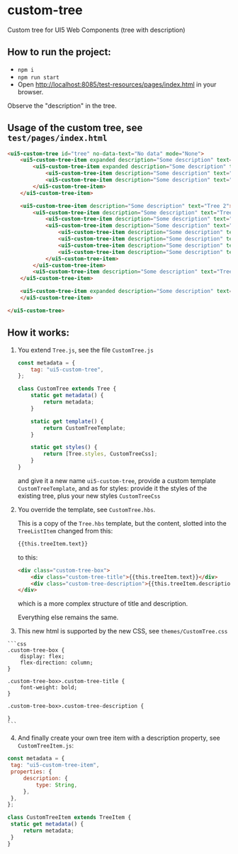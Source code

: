 # custom-tree

Custom tree for UI5 Web Components (tree with description) 


## How to run the project:
- `npm i`
- `npm run start`
- Open [http://localhost:8085/test-resources/pages/index.html](http://localhost:8085/test-resources/pages/index.html) in your browser.

Observe the "description" in the tree.

## Usage of the custom tree, see `test/pages/index.html`

```html
<ui5-custom-tree id="tree" no-data-text="No data" mode="None">
	<ui5-custom-tree-item expanded description="Some description" text="Tree 1">
		<ui5-custom-tree-item expanded description="Some description" text="Tree 1.1">
			<ui5-custom-tree-item description="Some description" text="Tree 1.1.1"></ui5-custom-tree-item>
			<ui5-custom-tree-item description="Some description" text="Tree 1.1.2"></ui5-custom-tree-item>
		</ui5-custom-tree-item>
	</ui5-custom-tree-item>

	<ui5-custom-tree-item description="Some description" text="Tree 2">
		<ui5-custom-tree-item description="Some description" text="Tree 2.1">
			<ui5-custom-tree-item description="Some description" text="Tree 2.1.1"></ui5-custom-tree-item>
			<ui5-custom-tree-item description="Some description" text="Tree 2.1.2">
				<ui5-custom-tree-item description="Some description" text="Tree 2.1.2.1"></ui5-custom-tree-item>
				<ui5-custom-tree-item description="Some description" text="Tree 2.1.2.2"></ui5-custom-tree-item>
				<ui5-custom-tree-item description="Some description" text="Tree 2.1.2.3"></ui5-custom-tree-item>
				<ui5-custom-tree-item description="Some description" text="Tree 2.1.2.5"></ui5-custom-tree-item>
			</ui5-custom-tree-item>
		</ui5-custom-tree-item>
		<ui5-custom-tree-item description="Some description" text="Tree 2.2"></ui5-custom-tree-item>
	</ui5-custom-tree-item>

	<ui5-custom-tree-item expanded description="Some description" text="Tree 3 (no icon)">
	</ui5-custom-tree-item>

</ui5-custom-tree>
```


## How it works:

 1. You extend `Tree.js`, see the file `CustomTree.js`

	```js
	const metadata = {
		tag: "ui5-custom-tree",
	};
	
	class CustomTree extends Tree {
		static get metadata() {
			return metadata;
		}
	
		static get template() {
			return CustomTreeTemplate;
		}
	
		static get styles() {
			return [Tree.styles, CustomTreeCss];
		}
	}
	```
	
	and give it a new name `ui5-custom-tree`, provide a custom template `CustomTreeTemplate`, and as for styles: provide it the styles of the 
	existing tree, plus your new styles `CustomTreeCss`

 2. You override the template, see `CustomTree.hbs`.
 
 	This is a copy of the `Tree.hbs` template, but the content, slotted into the `TreeListItem` changed from this:
 	
 	```html
	{{this.treeItem.text}}
	```
	
	to this:
	
	```html
	<div class="custom-tree-box">
		<div class="custom-tree-title">{{this.treeItem.text}}</div>
		<div class="custom-tree-description">{{this.treeItem.description}}</div>
	</div>
	```
	
	which is a more complex structure of title and description.
	
	Everything else remains the same.
	
  3. This new html is supported by the new CSS, see `themes/CustomTree.css`
  
  	```css
	.custom-tree-box {
		display: flex;
		flex-direction: column;
	}
	
	.custom-tree-box>.custom-tree-title {
		font-weight: bold;
	}
	
	.custom-tree-box>.custom-tree-description {
	
	}
	```
 
   4. And finally create your own tree item with a description property, see `CustomTreeItem.js`:
   
   ```js
   const metadata = {
   	tag: "ui5-custom-tree-item",
   	properties: {
   		description: {
   			type: String,
   		},
   	},
   };
   
   class CustomTreeItem extends TreeItem {
   	static get metadata() {
   		return metadata;
   	}
   }
   ```
   

	
